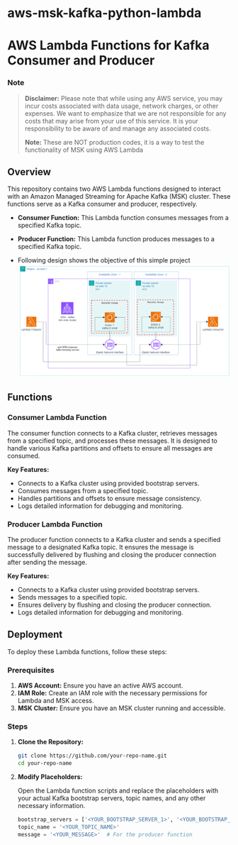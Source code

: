 # aws-msk-kafka-python-lambda

# AWS Lambda Functions for Kafka Consumer and Producer

### Note
> **Disclaimer:** Please note that while using any AWS service, you may incur costs associated with data usage, network charges, or other expenses. We want to emphasize that we are not responsible for any costs that may arise from your use of this service. It is your responsibility to be aware of and manage any associated costs.
> 
> **Note:** These are NOT production codes, it is a way to test the functionality of MSK using AWS Lambda

## Overview

This repository contains two AWS Lambda functions designed to interact with an Amazon Managed Streaming for Apache Kafka (MSK) cluster. These functions serve as a Kafka consumer and producer, respectively. 

- **Consumer Function:** This Lambda function consumes messages from a specified Kafka topic.
- **Producer Function:** This Lambda function produces messages to a specified Kafka topic.

- Following design shows the objective of this simple project
![](msk-dev-arc.PNG)

## Functions

### Consumer Lambda Function

The consumer function connects to a Kafka cluster, retrieves messages from a specified topic, and processes these messages. It is designed to handle various Kafka partitions and offsets to ensure all messages are consumed.

**Key Features:**
- Connects to a Kafka cluster using provided bootstrap servers.
- Consumes messages from a specified topic.
- Handles partitions and offsets to ensure message consistency.
- Logs detailed information for debugging and monitoring.

### Producer Lambda Function

The producer function connects to a Kafka cluster and sends a specified message to a designated Kafka topic. It ensures the message is successfully delivered by flushing and closing the producer connection after sending the message.

**Key Features:**
- Connects to a Kafka cluster using provided bootstrap servers.
- Sends messages to a specified topic.
- Ensures delivery by flushing and closing the producer connection.
- Logs detailed information for debugging and monitoring.

## Deployment

To deploy these Lambda functions, follow these steps:

### Prerequisites

1. **AWS Account:** Ensure you have an active AWS account.
2. **IAM Role:** Create an IAM role with the necessary permissions for Lambda and MSK access.
3. **MSK Cluster:** Ensure you have an MSK cluster running and accessible.

### Steps

1. **Clone the Repository:**

    ```bash
    git clone https://github.com/your-repo-name.git
    cd your-repo-name
    ```

2. **Modify Placeholders:**
   
   Open the Lambda function scripts and replace the placeholders with your actual Kafka bootstrap servers, topic names, and any other necessary information.
   
   ```python
   bootstrap_servers = ['<YOUR_BOOTSTRAP_SERVER_1>', '<YOUR_BOOTSTRAP_SERVER_2>']
   topic_name = '<YOUR_TOPIC_NAME>'
   message = '<YOUR_MESSAGE>'  # For the producer function
